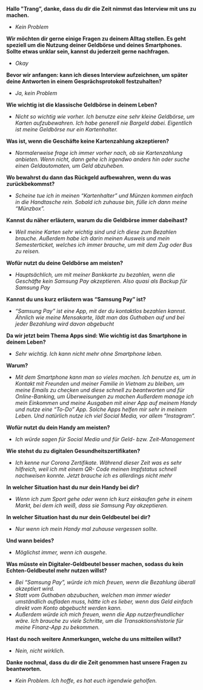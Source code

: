 **Hallo "Trang”, danke, dass du dir die Zeit nimmst das Interview mit uns zu machen.** <br>
- *Kein Problem*<br>

**Wir möchten dir gerne einige Fragen zu deinem Alltag stellen. Es geht speziell um die Nutzung deiner Geldbörse und deines Smartphones.** <br>
**Sollte etwas unklar sein, kannst du jederzeit gerne nachfragen.**<br>
- *Okay*<br>

**Bevor wir anfangen: kann ich dieses Interview aufzeichnen, um später deine Antworten in einem Gesprächsprotokoll festzuhalten?**<br>
- *Ja, kein Problem*<br>

**Wie wichtig ist die klassische Geldbörse in deinem Leben?**<br>
- *Nicht so wichtig wie vorher. Ich benutze eine sehr kleine Geldbörse, um Karten aufzubewahren. Ich habe generell nie Bargeld dabei. Eigentlich ist meine Geldbörse nur ein Kartenhalter.*<br>

**Was ist, wenn die Geschäfte keine Kartenzahlung akzeptieren?**<br>
- *Normalerweise frage ich immer vorher nach, ob sie Kartenzahlung anbieten. Wenn nicht, dann gehe ich irgendwo anders hin oder suche einen Geldautomaten, um Geld abzuheben.*<br>

**Wo bewahrst du dann das Rückgeld aufbewahren, wenn du was zurückbekommst?**<br>
- *Scheine tue ich in meinen “Kartenhalter” und Münzen kommen einfach in die Handtasche rein. Sobald ich zuhause bin, fülle ich dann meine “Münzbox”.*<br>

**Kannst du näher erläutern, warum du die Geldbörse immer dabeihast?**<br>
- *Weil meine Karten sehr wichtig sind und ich diese zum Bezahlen brauche.*
*Außerdem habe ich darin meinen Ausweis und mein Semesterticket, welches ich immer brauche, um mit dem Zug oder Bus zu reisen.*<br>

**Wofür nutzt du deine Geldbörse am meisten?**<br>
- *Hauptsächlich, um mit meiner Bankkarte zu bezahlen, wenn die Geschäfte kein Samsung Pay akzeptieren. Also quasi als Backup für Samsung Pay*<br>

**Kannst du uns kurz erläutern was “Samsung Pay” ist?**<br>
- *“Samsung Pay” ist eine App, mit der du kontaktlos bezahlen kannst. Ähnlich wie meine Mensakarte, lädt man das Guthaben auf und bei jeder Bezahlung wird davon abgebucht*<br>

**Da wir jetzt beim Thema Apps sind: Wie wichtig ist das Smartphone in deinem Leben?**<br>
- *Sehr wichtig. Ich kann nicht mehr ohne Smartphone leben.*<br>

**Warum?**<br>
- *Mit dem Smartphone kann man so vieles machen.*
*Ich benutze es, um in Kontakt mit Freunden und meiner Familie in Vietnam zu bleiben, um meine Emails zu checken und diese schnell zu beantworten und für Online-Banking, um Überweisungen zu machen*
*Außerdem manage ich mein Einkommen und meine Ausgaben mit einer App auf meinem Handy und nutze eine “To-Do” App. Solche Apps helfen mir sehr in meinem Leben.*
*Und natürlich nutze ich viel Social Media, vor allem “Instagram”.*<br>

**Wofür nutzt du dein Handy am meisten?**<br>
- *Ich würde sagen für Social Media und für Geld- bzw. Zeit-Management*<br>

**Wie stehst du zu digitalen Gesundheitszertifikaten?**<br>
- *Ich kenne nur Corona Zertifikate. Während dieser Zeit was es sehr hilfreich, weil ich mit einem QR- Code meinen Impfstatus schnell nachweisen konnte. Jetzt brauche ich es allerdings nicht mehr*<br>

**In welcher Situation hast du nur dein Handy bei dir?**<br>
- *Wenn ich zum Sport gehe oder wenn ich kurz einkaufen gehe in einem Markt, bei dem ich weiß, dass sie Samsung Pay akzeptieren.*<br>

**In welcher Situation hast du nur dein Geldbeutel bei dir?**<br>
- *Nur wenn ich mein Handy mal zuhause vergessen sollte.*<br>

**Und wann beides?**<br>
- *Möglichst immer, wenn ich ausgehe.*<br>

**Was müsste ein Digitaler-Geldbeutel besser machen, sodass du kein Echten-Geldbeutel mehr nutzen willst?**<br>
- *Bei “Samsung Pay”, würde ich mich freuen, wenn die Bezahlung überall akzeptiert wird.*
- *Statt vom Guthaben abzubuchen, welchen man immer wieder umständlich aufladen muss, hätte ich es lieber, wenn das Geld einfach direkt vom Konto abgebucht werden kann.*
- *Außerdem würde ich mich freuen, wenn die App nutzerfreundlicher wäre. Ich brauche zu viele Schritte, um die Transaktionshistorie für meine Finanz-App zu bekommen.*<br>

**Hast du noch weitere Anmerkungen, welche du uns mitteilen willst?**<br>
- *Nein, nicht wirklich.*<br>

**Danke nochmal, dass du dir die Zeit genommen hast unsere Fragen zu beantworten.**<br>
- *Kein Problem. Ich hoffe, es hat euch irgendwie geholfen.*
